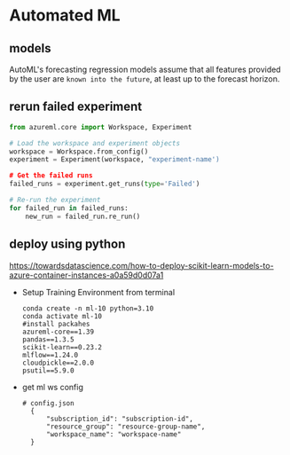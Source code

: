 # Automated ML

## models 
AutoML's forecasting regression models assume that all features provided by the user are `known into the future`, at least up to the forecast horizon.

## rerun failed experiment
```py
from azureml.core import Workspace, Experiment

# Load the workspace and experiment objects
workspace = Workspace.from_config()
experiment = Experiment(workspace, "experiment-name')

# Get the failed runs
failed_runs = experiment.get_runs(type='Failed')

# Re-run the experiment
for failed_run in failed_runs:
    new_run = failed_run.re_run()
```

## deploy using python
https://towardsdatascience.com/how-to-deploy-scikit-learn-models-to-azure-container-instances-a0a59d0d07a1

- Setup Training Environment from terminal
  ```
  conda create -n ml-10 python=3.10
  conda activate ml-10
  #install packahes
  azureml-core==1.39
  pandas==1.3.5
  scikit-learn==0.23.2
  mlflow==1.24.0
  cloudpickle==2.0.0
  psutil==5.9.0  
  ```
- get ml ws config
  ```
  # config.json
    {
        "subscription_id": "subscription-id",
        "resource_group": "resource-group-name",
        "workspace_name": "workspace-name"
    }
  ```
